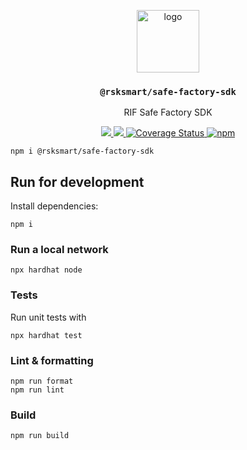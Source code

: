 <p align="middle">
  <img src="https://www.rifos.org/assets/img/logo.svg" alt="logo" height="100" >
</p>
<h3 align="middle"><code>@rsksmart/safe-factory-sdk</code></h3>
<p align="middle">
    RIF Safe Factory SDK
</p>
<p align="middle">
  <a href="https://github.com/rsksmart/safe-factory-sdk/actions?query=workflow%3Aci">
    <img src="https://github.com/rsksmart/safe-factory-sdk/workflows/ci/badge.svg" />
  </a>
  <a href="https://lgtm.com/projects/g/rsksmart/safe-factory-sdk/context:javascript">
    <img src="https://img.shields.io/lgtm/grade/javascript/github/rsksmart/safe-factory-sdk" />
  </a>
  <a href='https://coveralls.io/github/rsksmart/safe-factory-sdk?branch=main'>
    <img src='https://coveralls.io/repos/github/rsksmart/safe-factory-sdk/badge.svg?branch=main' alt='Coverage Status' />
  </a>
  <a href="https://badge.fury.io/js/%40rsksmart%2Fsafe-factory-sdk">
    <img src="https://badge.fury.io/js/%40rsksmart%2Fsafe-factory-sdk.svg" alt="npm" />
  </a>
</p>


```
npm i @rsksmart/safe-factory-sdk
```


## Run for development

Install dependencies:

```
npm i
```

### Run a local network

```
npx hardhat node
```

### Tests

Run unit tests with

```
npx hardhat test
```

### Lint & formatting

```
npm run format
npm run lint
```

### Build

```
npm run build
```